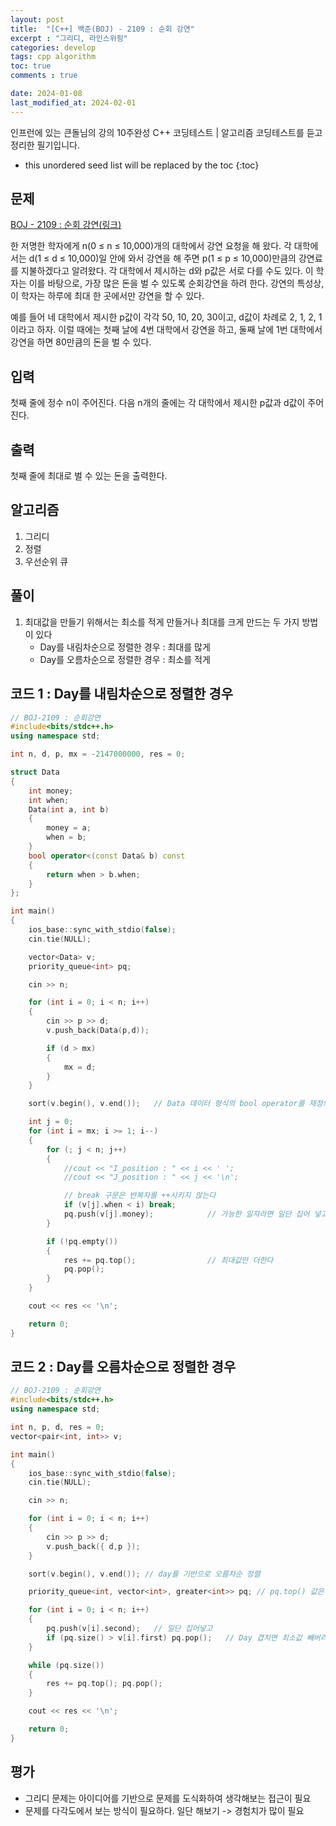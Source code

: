 ```yaml
---
layout: post
title:  "[C++] 백준(BOJ) - 2109 : 순회 강연"
excerpt : "그리디, 라인스위핑"
categories: develop
tags: cpp algorithm
toc: true
comments : true

date: 2024-01-08
last_modified_at: 2024-02-01
---
```

> <span style="font-size: 80%">
인프런에 있는 큰돌님의 강의 10주완성 C++ 코딩테스트 | 알고리즘 코딩테스트를 듣고 정리한 필기입니다.</span>

<!--more-->

* this unordered seed list will be replaced by the toc
{:toc}

## 문제 

[BOJ -  2109 : 순회 강연(링크)](https://www.acmicpc.net/problem/2109)  

한 저명한 학자에게 n(0 ≤ n ≤ 10,000)개의 대학에서 강연 요청을 해 왔다. 각 대학에서는 d(1 ≤ d ≤ 10,000)일 안에 와서 강연을 해 주면 p(1 ≤ p ≤ 10,000)만큼의 강연료를 지불하겠다고 알려왔다. 각 대학에서 제시하는 d와 p값은 서로 다를 수도 있다. 이 학자는 이를 바탕으로, 가장 많은 돈을 벌 수 있도록 순회강연을 하려 한다. 강연의 특성상, 이 학자는 하루에 최대 한 곳에서만 강연을 할 수 있다.

예를 들어 네 대학에서 제시한 p값이 각각 50, 10, 20, 30이고, d값이 차례로 2, 1, 2, 1 이라고 하자. 이럴 때에는 첫째 날에 4번 대학에서 강연을 하고, 둘째 날에 1번 대학에서 강연을 하면 80만큼의 돈을 벌 수 있다.

## 입력
첫째 줄에 정수 n이 주어진다. 다음 n개의 줄에는 각 대학에서 제시한 p값과 d값이 주어진다.

## 출력
첫째 줄에 최대로 벌 수 있는 돈을 출력한다.  

## 알고리즘
  1. 그리디
  2. 정렬
  3. 우선순위 큐

## 풀이
  1. 최대값을 만들기 위해서는 최소를 적게 만들거나 최대를 크게 만드는 두 가지 방법이 있다 
     - Day를 내림차순으로 정렬한 경우 : 최대를 많게
     - Day를 오름차순으로 정렬한 경우 : 최소를 적게

## 코드 1 : Day를 내림차순으로 정렬한 경우
```cpp
// BOJ-2109 : 순회강연
#include<bits/stdc++.h>
using namespace std;

int n, d, p, mx = -2147000000, res = 0;

struct Data
{
	int money;
	int when;
	Data(int a, int b)
	{
		money = a;
		when = b;
	}
	bool operator<(const Data& b) const
	{
		return when > b.when;
	}
};

int main()
{
	ios_base::sync_with_stdio(false);
	cin.tie(NULL);

	vector<Data> v;
	priority_queue<int> pq;

	cin >> n;

	for (int i = 0; i < n; i++)
	{
		cin >> p >> d;
		v.push_back(Data(p,d));

		if (d > mx)
		{
			mx = d;
		}
	}

	sort(v.begin(), v.end());	// Data 데이터 형식의 bool operator를 재정의 해 준 when 요소의 경우에는 내림차순 정렬이 되지만, money 요소는 default인 오른차순 정렬된다

	int j = 0;
	for (int i = mx; i >= 1; i--)
	{
		for (; j < n; j++)
		{
			//cout << "I_position : " << i << ' ';
			//cout << "J_position : " << j << '\n';

			// break 구문은 반복자를 ++시키지 않는다
			if (v[j].when < i) break;		
			pq.push(v[j].money);			// 가능한 일자라면 일단 집어 넣고
		}

		if (!pq.empty())
		{
			res += pq.top();				// 최대값만 더한다
			pq.pop();
		}
	}

	cout << res << '\n';

	return 0;
}
```

## 코드 2 : Day를 오름차순으로 정렬한 경우
```cpp
// BOJ-2109 : 순회강연
#include<bits/stdc++.h>
using namespace std;

int n, p, d, res = 0;
vector<pair<int, int>> v;

int main()
{
	ios_base::sync_with_stdio(false);
	cin.tie(NULL);

	cin >> n;

	for (int i = 0; i < n; i++)
	{
		cin >> p >> d;
		v.push_back({ d,p });
	}

	sort(v.begin(), v.end()); // day를 기반으로 오름차순 정렬

	priority_queue<int, vector<int>, greater<int>> pq; // pq.top() 값은 최소값

	for (int i = 0; i < n; i++)
	{
		pq.push(v[i].second);	// 일단 집어넣고
		if (pq.size() > v[i].first) pq.pop(); 	// Day 겹치면 최소값 빼버리기
	}

	while (pq.size())
	{
		res += pq.top(); pq.pop();
	}

	cout << res << '\n';

	return 0;
}
```

## 평가  
* 그리디 문제는 아이디어를 기반으로 문제를 도식화하여 생각해보는 접근이 필요
* 문제를 다각도에서 보는 방식이 필요하다. 일단 해보기 -> 경험치가 많이 필요